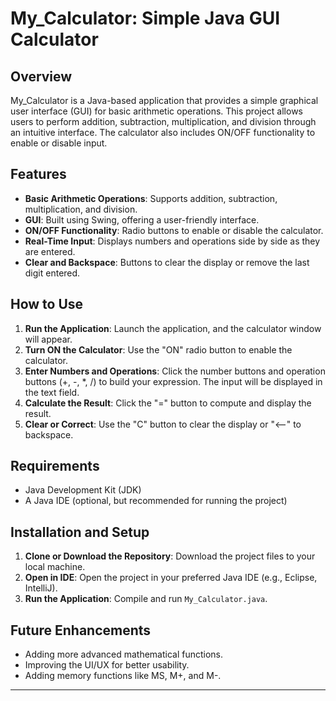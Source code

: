 # My_Calculator: Simple Java GUI Calculator

## Overview
My_Calculator is a Java-based application that provides a simple graphical user interface (GUI) for basic arithmetic operations. This project allows users to perform addition, subtraction, multiplication, and division through an intuitive interface. The calculator also includes ON/OFF functionality to enable or disable input.

## Features
- **Basic Arithmetic Operations**: Supports addition, subtraction, multiplication, and division.
- **GUI**: Built using Swing, offering a user-friendly interface.
- **ON/OFF Functionality**: Radio buttons to enable or disable the calculator.
- **Real-Time Input**: Displays numbers and operations side by side as they are entered.
- **Clear and Backspace**: Buttons to clear the display or remove the last digit entered.

## How to Use
1. **Run the Application**: Launch the application, and the calculator window will appear.
2. **Turn ON the Calculator**: Use the "ON" radio button to enable the calculator.
3. **Enter Numbers and Operations**: Click the number buttons and operation buttons (+, -, *, /) to build your expression. The input will be displayed in the text field.
4. **Calculate the Result**: Click the "=" button to compute and display the result.
5. **Clear or Correct**: Use the "C" button to clear the display or "<--" to backspace.

## Requirements
- Java Development Kit (JDK)
- A Java IDE (optional, but recommended for running the project)

## Installation and Setup
1. **Clone or Download the Repository**: Download the project files to your local machine.
2. **Open in IDE**: Open the project in your preferred Java IDE (e.g., Eclipse, IntelliJ).
3. **Run the Application**: Compile and run `My_Calculator.java`.

## Future Enhancements
- Adding more advanced mathematical functions.
- Improving the UI/UX for better usability.
- Adding memory functions like MS, M+, and M-.

---
